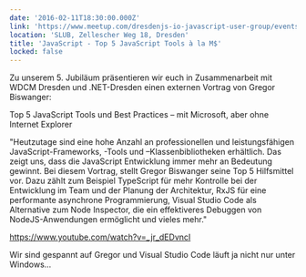 ```yaml
---
date: '2016-02-11T18:30:00.000Z'
link: 'https://www.meetup.com/dresdenjs-io-javascript-user-group/events/228150329'
location: 'SLUB, Zellescher Weg 18, Dresden'
title: 'JavaScript - Top 5 JavaScript Tools à la M$'
locked: false
---
```

Zu unserem 5. Jubiläum präsentieren wir euch in Zusammenarbeit mit WDCM Dresden und .NET-Dresden einen externen Vortrag von Gregor Biswanger:

Top 5 JavaScript Tools und Best Practices – mit Microsoft, aber ohne Internet Explorer

"Heutzutage sind eine hohe Anzahl an professionellen und leistungsfähigen JavaScript-Frameworks, -Tools und –Klassenbibliotheken erhältlich. Das zeigt uns, dass die JavaScript Entwicklung immer mehr an Bedeutung gewinnt. Bei diesem Vortrag, stellt Gregor Biswanger seine Top 5 Hilfsmittel vor. Dazu zählt zum Beispiel TypeScript für mehr Kontrolle bei der Entwicklung im Team und der Planung der Architektur, RxJS für eine performante asynchrone Programmierung, Visual Studio Code als Alternative zum Node Inspector, die ein effektiveres Debuggen von NodeJS-Anwendungen ermöglicht und vieles mehr."

https://www.youtube.com/watch?v=_jr_dEDvncI

Wir sind gespannt auf Gregor und Visual Studio Code läuft ja nicht nur unter Windows...
